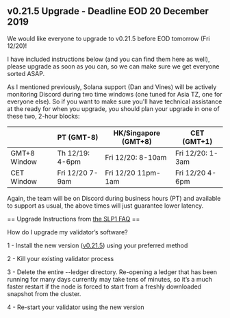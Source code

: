 ## v0.21.5 Upgrade - Deadline EOD 20 December 2019

We would like everyone to upgrade to v0.21.5 before EOD tomorrow (Fri 12/20)!

I have included instructions below (and you can find them here as well), please upgrade as soon as you can, so we can make sure we get everyone sorted ASAP.

As I mentioned previously, Solana support (Dan and Vines) will be actively monitoring Discord during two time windows (one tuned for Asia TZ, one for everyone else). So if you want to make sure you'll have technical assistance at the ready for when you upgrade, you should plan your upgrade in one of these two, 2-hour blocks:


|              | PT (GMT-8)           | HK/Singapore (GMT+8) | CET (GMT+1)      |
-------------- | -------------------- | -------------------- |------------------|
| GMT+8 Window | Th 12/19: 4-6pm      | Fri 12/20: 8-10am    | Fri 12/20: 1-3am |
| CET Window   | Fri 12/20 7-9am      | Fri 12/20 11pm-1am   | Fri 12/20 4-6pm  |

Again, the team will be on Discord during business hours (PT) and available to support as usual, the above times will just guarantee lower latency.

== Upgrade Instructions from [the SLP1 FAQ](https://docs.google.com/document/d/1nIkAuLhJfrxVmdskKxoy1M3NrThwnXB35dadWHVfXxk/edit?usp=sharing) ==

How do I upgrade my validator’s software?

1 - Install the new version ([v0.21.5](https://github.com/solana-labs/solana/releases/tag/v0.21.5)) using your preferred method

2 - Kill your existing validator process

3 - Delete the entire --ledger directory.  Re-opening a ledger that has been running for many days currently may take tens of minutes, so it’s a much faster restart if the node is forced to start from a freshly downloaded snapshot from the cluster. 

4 - Re-start your validator using the new version
